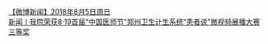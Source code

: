   
[【微博新闻】2018年8月5日周日](http://www.dianyue.me/archives/872/cojbg81oko1yunm4/)  
[新闻丨我院荣获8·19首届“中国医师节”郑州卫生计生系统“患者说”微视频展播大赛三等奖](http://www.dianyue.me/archives/191/cv8g0k6agu294yra/)